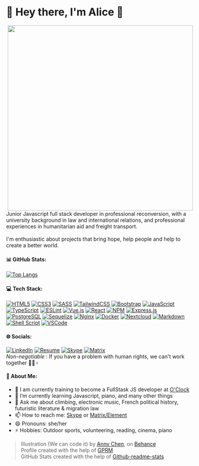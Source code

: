 <h1 align="left">🌸 Hey there, I'm Alice 🌻</h1>
<img align="right" width="500" src="https://pbs.twimg.com/media/DG95aO7VwAArm69?format=jpg&name=large">


Junior Javascript full stack developer in professional reconversion, with a university background in law and international relations, and professional experiences in humanitarian aid and freight transport.<br><br>I'm enthusiastic about projects that bring hope, help people and help to create a better world.

#### 📊 GitHub Stats:
[![Top Langs](https://github-readme-stats.vercel.app/api/top-langs/?username=aliceout&count-private=true&theme=transparent&langs_count=6&layout=compact&hide_progress=true)](#)

#### 💻 Tech Stack:
[![HTML5](https://img.shields.io/badge/html5-%23E34F26.svg?style=flat&logo=html5&logoColor=white)](#) [![CSS3](https://img.shields.io/badge/css3-%231572B6.svg?style=flat&logo=css3&logoColor=white)](#) [![SASS](https://img.shields.io/badge/SASS-hotpink.svg?style=flat&logo=SASS&logoColor=white)](#) [![TailwindCSS](https://img.shields.io/badge/Tailwindcss-%2338B2AC.svg?style=flat&logo=tailwind-css&logoColor=white)](#) [![Bootstrap](https://img.shields.io/badge/Bootstrap-563D7C?style=flat&logo=bootstrap&logoColor=white)](#) [![JavaScript](https://img.shields.io/badge/Javascript-%23323330.svg?style=flat&logo=javascript&logoColor=%23F7DF1E)](#) [![TypeScript](https://img.shields.io/badge/Typescript-%23007ACC.svg?style=flat&logo=typescript&logoColor=white)](#) [![ESLint](https://img.shields.io/badge/ESLint-4B3263?style=flat&logo=eslint&logoColor=white)](#) [![Vue.js](https://img.shields.io/badge/Vue.js-4FC08D?style=flat&logo=vuedotjs&logoColor=white)](#) [![React](https://img.shields.io/badge/React-%2320232a.svg?style=flat&logo=react&logoColor=%2361DAFB)](#) [![NPM](https://img.shields.io/badge/NPM-%23000000.svg?style=flat&logo=npm&logoColor=white)](#) [![Express.js](https://img.shields.io/badge/Express.js-%23404d59.svg?style=flat&logo=express&logoColor=%2361DAFB)](#) [![PostgreSQL](https://img.shields.io/badge/PostgreSQL-4169E1?style=flat&logo=postgresql&logoColor=white)](#)  [![Sequelize](https://img.shields.io/badge/Sequelize-323330?style=flat&logo=sequelize&logoColor=blue)](#) [![Nginx](https://img.shields.io/badge/Nginx-%23009639.svg?style=flat&logo=nginx&logoColor=white)](#) [![Docker](https://img.shields.io/badge/Docker-%230db7ed.svg?style=flat&logo=docker&logoColor=white)](#) [![Nextcloud](https://img.shields.io/badge/Nextcloud-0082C9?style=flat&logo=Nextcloud&logoColor=white)](#) [![Markdown](https://img.shields.io/badge/markdown-%23000000.svg?style=flat&logo=markdown&logoColor=white)](#) [![Shell Script](https://img.shields.io/badge/shell_script-%23121011.svg?style=flat&logo=gnu-bash&logoColor=white)](#) [![VSCode](https://img.shields.io/badge/Visual_Studio_Code-0078D4?style=flat&logo=visual%20studio%20code&logoColor=white)](#)

   
#### 🌐 Socials:
[![LinkedIn](https://img.shields.io/badge/LinkedIn-%230077B5.svg?logo=linkedin&logoColor=white)](https://linkedin.com/in/aliceOsdel) 
[![Resume](https://img.shields.io/badge/-Resume-E15718?logo=ReadMe&logoColor=white)](https://aliceosdel.work)
[![Skype](https://img.shields.io/badge/skype-00AFF0?style=flat&logo=Skype&logoColor=white)](https://join.skype.com/invite/II99wpbBBR78)
[![Matrix](https://img.shields.io/badge/matrix-000000?style=flat&logo=Matrix&logoColor=white)](https://matrix.to/#/@lilioux:matrix.org)
<br/>
*Non-negotiable* : If you have a problem with human rights, we can't work together 🏳️‍🌈♀️ 

#### 💫 About Me:
- 🔭 I am currently training to become a FullStask JS developer at [O'Clock](https://oclock.io/formations/developpeur-web-fullstack-javascript)
- 🌱 I’m currently learning Javascript, piano, and many other things 
- 💬 Ask me about climbing, electronic music, French political history, futuristic literature & migration law
- 📫 How to reach me: [Skype](https://join.skype.com/invite/II99wpbBBR78) or [Matrix/Element](https://matrix.to/#/@lilioux:matrix.org)
- 😄 Pronouns: she/her
- ⚡ Hobbies: Outdoor sports, volunteering, reading, cinema, piano 

> Illustration (We can code it) by [Anny Chen](https://twitter.com/followanny), on  [Behance](https://www.behance.net/gallery/53402991/Girls-Who-Code-T-Shirt?locale=fr_FR)<br/>
> Profile created with the help of [GPRM](https://gprm.itsvg.in)<br/>
> GitHub Stats created with the help of [Github-readme-stats](https://github.com/anuraghazra/github-readme-stats)
